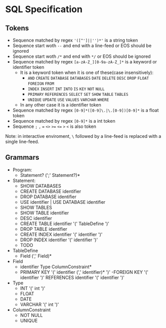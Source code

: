 # SQL Specification

## Tokens

- Sequence matched by regex `'([^']||'')*'` is a string token
- Sequence start woth `--` and end with a line-feed or EOS should be ignored
- Sequence start woth `/*` and end with `*/` or EOS should be ignored
- Sequence matched by regex `[a-zA-Z_][0-9a-zA-Z_]*` is a keyword or identifier token
	- It is a keyword token when it is one of these(case insensitively):
		- `AND` `CREATE` `DATABASE` `DATABASES` `DATE` `DELETE` `DESC` `DROP` `FLOAT` `FOREIGN` `FROM`
		- `INDEX` `INSERT` `INT` `INTO` `IS` `KEY` `NOT` `NULL`
		- `PRIMARY` `REFERENCES` `SELECT` `SET` `SHOW` `TABLE` `TABLES`
		- `UNIQUE` `UPDATE` `USE` `VALUES` `VARCHAR` `WHERE`
	- In any other case it is a identifier token
- Sequence matched by regex `[0-9]*([0-9]\.|\.[0-9])[0-9]*` is a float token
- Sequence matched by regex `[0-9]*` is a int token
- Sequence `;` `,` `=` `<>` `>=` `<=` `>` `<` is also token

Note: in interactive enviroment, `\` followed by a line-feed is replaced with a single line-feed.

## Grammars

- Program:
	- Statement? (';' Statement?)*
- Statement:
	- SHOW DATABASES
	- CREATE DATABASE identifier
	- DROP DATABASE identifier
	- USE identifier | USE DATABASE identifier
	- SHOW TABLES
	- SHOW TABLE identifier
	- DESC identifier
	- CREATE TABLE identifier '(' TableDefine ')'
	- DROP TABLE identifier
	- CREATE INDEX identifier '(' identifier ')'
	- DROP INDEX identifier '(' identifier ')'
	- TODO
- TableDefine
	- Field (',' Field)*
- Field
	- identifier Type ColumnConstraint*
	- PRIMARY KEY '(' identifier (',' identifier)*  ')'
	-FOREIGN KEY '(' identifier ')' REFERENCES identifier '(' identifier ')'
- Type
	- INT '(' int ')'
	- FLOAT
	- DATE
	- VARCHAR '(' int ')'
- ColumnConstraint
	- NOT NULL
	- UNIQUE